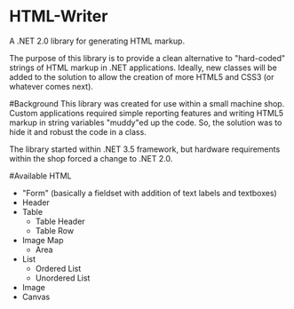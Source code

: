 # HTML-Writer
A .NET 2.0 library for generating HTML markup.

The purpose of this library is to provide a clean alternative to "hard-coded" strings of HTML markup in .NET applications. Ideally, 
new classes will be added to the solution to allow the creation of more HTML5 and CSS3 (or whatever comes next).

#Background
This library was created for use within a small machine shop. Custom applications required simple reporting features and writing 
HTML5 markup in string variables "muddy"ed up the code. So, the solution was to hide it and robust the code in a class.

The library started within .NET 3.5 framework, but hardware requirements within the shop forced a change to .NET 2.0.


#Available HTML
<ul>
  <li>"Form" (basically a fieldset with addition of text labels and textboxes)</li>
  <li>Header</li>
  <li>Table
    <ul>
      <li>Table Header</li>
      <li>Table Row</li>
    </ul>
  </li>
  <li>Image Map
    <ul>
      <li>Area</li>
    </ul>
  </li>
  <li>List
    <ul>
      <li>Ordered List</li>
      <li>Unordered List</li>
    </ul>
  </li>
  <li>Image</li>
  <li>Canvas</li>
</ul>
